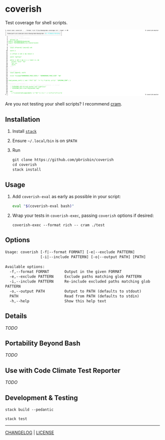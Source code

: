 # coverish

Test coverage for shell scripts.

![](./files/rich.png)

Are you not testing your shell scripts? I recommend [cram](https://bitheap.org/cram/).

## Installation

1. Install [`stack`](https://docs.haskellstack.org/en/stable/README/)
1. Ensure `~/.local/bin` is on `$PATH`
1. Run

   ```console
   git clone https://github.com/pbrisbin/coverish
   cd coverish
   stack install
   ```

## Usage

1. Add `coverish-eval` as early as possible in your script:

   ```bash
   eval "$(coverish-eval bash)"
   ```

1. Wrap your tests in `coverish-exec`, passing `coverish` options if desired:

   ```console
   coverish-exec --format rich -- cram ./test
   ```

## Options

```console
Usage: coverish [-f|--format FORMAT] [-e|--exclude PATTERN]
                [-i|--include PATTERN] [-o|--output PATH] [PATH]

Available options:
  -f,--format FORMAT       Output in the given FORMAT
  -e,--exclude PATTERN     Exclude paths matching glob PATTERN
  -i,--include PATTERN     Re-include excluded paths matching glob PATTERN
  -o,--output PATH         Output to PATH (defaults to stdout)
  PATH                     Read from PATH (defaults to stdin)
  -h,--help                Show this help text
```

## Details

*TODO*

## Portability Beyond Bash

*TODO*

## Use with Code Climate Test Reporter

*TODO*

## Development & Testing

```console
stack build --pedantic
```

```console
stack test
```

---

[CHANGELOG](./CHANGELOG.md) | [LICENSE](./LICENSE)
